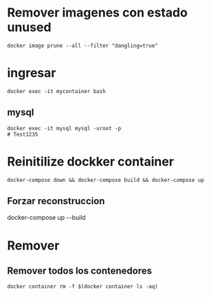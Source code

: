 # Remover imagenes con estado unused
```
docker image prune --all --filter "dangling=true"
```

# ingresar
```
docker exec -it mycontainer bash
```

## mysql
```
docker exec -it mysql mysql -uroot -p
# Test1235
```

# Reinitilize dockker container
```
docker-compose down && docker-compose build && docker-compose up
```
## Forzar reconstruccion
docker-compose up --build

# Remover
## Remover todos los contenedores
```
docker container rm -f $(docker container ls -aq)
```
